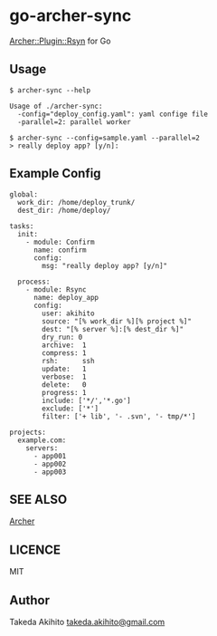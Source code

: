 go-archer-sync
==============

[Archer::Plugin::Rsyn](https://github.com/tokuhirom/Archer/blob/master/lib/Archer/Plugin/Rsync.pm) for Go

Usage
-----

```
$ archer-sync --help

Usage of ./archer-sync:
  -config="deploy_config.yaml": yaml confige file
  -parallel=2: parallel worker

$ archer-sync --config=sample.yaml --parallel=2
> really deploy app? [y/n]:

```

## Example Config

```
global:
  work_dir: /home/deploy_trunk/
  dest_dir: /home/deploy/

tasks:
  init:
    - module: Confirm
      name: confirm
      config:
        msg: "really deploy app? [y/n]"

  process:
    - module: Rsync
      name: deploy_app
      config:
        user: akihito
        source: "[% work_dir %][% project %]"
        dest: "[% server %]:[% dest_dir %]"
        dry_run: 0
        archive:  1
        compress: 1
        rsh:      ssh
        update:   1
        verbose:  1
        delete:   0
        progress: 1
        include: ['*/','*.go']
        exclude: ['*']
        filter: ['+ lib', '- .svn', '- tmp/*']

projects:
  example.com:
    servers:
      - app001
      - app002
      - app003
```


SEE ALSO
------

[Archer](https://github.com/tokuhirom/Archer)

LICENCE
-------

MIT

Author
------

Takeda Akihito <takeda.akihito@gmail.com>

